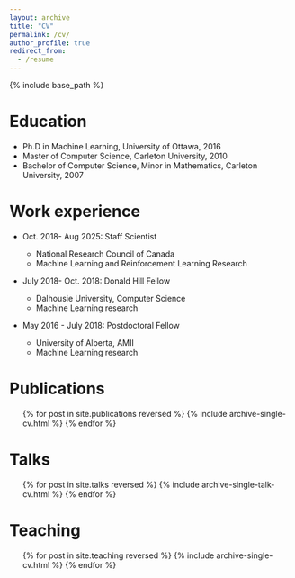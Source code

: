 ```yaml
---
layout: archive
title: "CV"
permalink: /cv/
author_profile: true
redirect_from:
  - /resume
---
```


{% include base_path %}

Education
======
* Ph.D in Machine Learning, University of Ottawa, 2016
* Master of Computer Science, Carleton University, 2010
* Bachelor of Computer Science, Minor in Mathematics, Carleton University, 2007

Work experience
======
* Oct. 2018- Aug 2025: Staff Scientist
  * National Research Council of Canada
  * Machine Learning and Reinforcement Learning Research

* July 2018- Oct. 2018: Donald Hill Fellow
  * Dalhousie University, Computer Science
  * Machine Learning research

* May 2016 - July 2018: Postdoctoral Fellow
  * University of Alberta, AMII
  * Machine Learning research
  


Publications
======
  <ul>{% for post in site.publications reversed %}
    {% include archive-single-cv.html %}
  {% endfor %}</ul>
  
Talks
======
  <ul>{% for post in site.talks reversed %}
    {% include archive-single-talk-cv.html  %}
  {% endfor %}</ul>
  
Teaching
======
  <ul>{% for post in site.teaching reversed %}
    {% include archive-single-cv.html %}
  {% endfor %}</ul>
  
